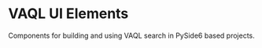 VAQL UI Elements
================

Components for building and using VAQL search in PySide6 based projects.